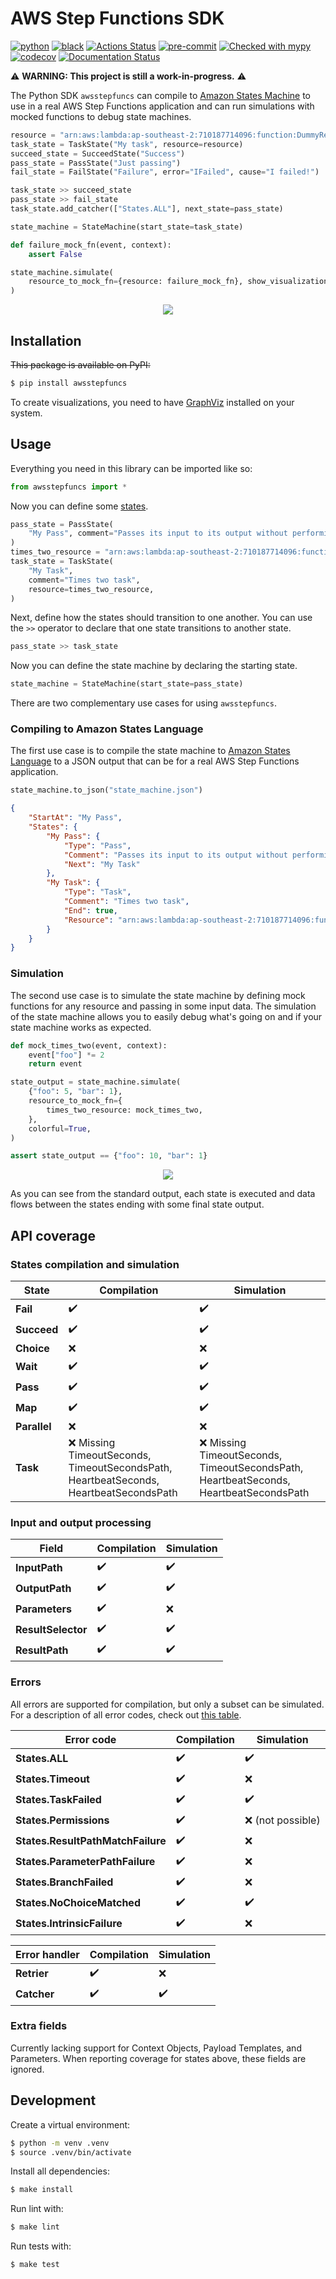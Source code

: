 # AWS Step Functions SDK

[![python](https://img.shields.io/static/v1?label=python&message=3.8%2B&color=informational&logo=python&logoColor=white)](https://github.com/suzil/awsstepfuncs/releases/latest)
[![black](https://img.shields.io/badge/code%20style-black-000000.svg)](https://github.com/python/black)
[![Actions Status](https://github.com/suzil/awsstepfuncs/workflows/GH/badge.svg)](https://github.com/suzil/awsstepfuncs/actions)
[![pre-commit](https://img.shields.io/badge/pre--commit-enabled-brightgreen?logo=pre-commit&logoColor=white)](https://github.com/pre-commit/pre-commit)
[![Checked with mypy](http://www.mypy-lang.org/static/mypy_badge.svg)](http://mypy-lang.org/)
[![codecov](https://codecov.io/gh/suzil/awsstepfuncs/branch/master/graph/badge.svg?token=PF990VH0YU)](https://codecov.io/gh/suzil/awsstepfuncs)
[![Documentation Status](https://readthedocs.org/projects/awsstepfuncs/badge/?version=latest)](https://awsstepfuncs.readthedocs.io/en/latest/?badge=latest)

⚠️ **WARNING: This project is still a work-in-progress.** ⚠️

The Python SDK `awsstepfuncs` can compile to [Amazon States Machine](https://states-language.net/) to use in a real AWS Step Functions application and can run simulations with mocked functions to debug state machines.

```py
resource = "arn:aws:lambda:ap-southeast-2:710187714096:function:DummyResource"
task_state = TaskState("My task", resource=resource)
succeed_state = SucceedState("Success")
pass_state = PassState("Just passing")
fail_state = FailState("Failure", error="IFailed", cause="I failed!")

task_state >> succeed_state
pass_state >> fail_state
task_state.add_catcher(["States.ALL"], next_state=pass_state)

state_machine = StateMachine(start_state=task_state)

def failure_mock_fn(event, context):
    assert False

state_machine.simulate(
    resource_to_mock_fn={resource: failure_mock_fn}, show_visualization=True
)
```

<p align="center">
  <img src="assets/state_machine.gif">
</p>


## Installation

~~This package is available on PyPI:~~

```sh
$ pip install awsstepfuncs
```

To create visualizations, you need to have [GraphViz](https://graphviz.org/) installed on your system.


## Usage

Everything you need in this library can be imported like so:

```py
from awsstepfuncs import *
```

Now you can define some [states](https://states-language.net/#states-fieldshttps://docs.aws.amazon.com/step-functions/latest/dg/concepts-states.html).

```py
pass_state = PassState(
    "My Pass", comment="Passes its input to its output without performing work"
)
times_two_resource = "arn:aws:lambda:ap-southeast-2:710187714096:function:TimesTwo"
task_state = TaskState(
    "My Task",
    comment="Times two task",
    resource=times_two_resource,
)
```

Next, define how the states should transition to one another. You can use the `>>` operator to declare that one state transitions to another state.

```py
pass_state >> task_state
```

Now you can define the state machine by declaring the starting state.

```py
state_machine = StateMachine(start_state=pass_state)
```

There are two complementary use cases for using `awsstepfuncs`.


### Compiling to Amazon States Language

The first use case is to compile the state machine to [Amazon States Language](https://docs.aws.amazon.com/step-functions/latest/dg/concepts-amazon-states-language.html) to a JSON output that can be for a real AWS Step Functions application.

```py
state_machine.to_json("state_machine.json")
```

```json
{
    "StartAt": "My Pass",
    "States": {
        "My Pass": {
            "Type": "Pass",
            "Comment": "Passes its input to its output without performing work",
            "Next": "My Task"
        },
        "My Task": {
            "Type": "Task",
            "Comment": "Times two task",
            "End": true,
            "Resource": "arn:aws:lambda:ap-southeast-2:710187714096:function:TimesTwo"
        }
    }
}
```


### Simulation

The second use case is to simulate the state machine by defining mock functions for any resource and passing in some input data. The simulation of the state machine allows you to easily debug what's going on and if your state machine works as expected.

```py
def mock_times_two(event, context):
    event["foo"] *= 2
    return event

state_output = state_machine.simulate(
    {"foo": 5, "bar": 1},
    resource_to_mock_fn={
        times_two_resource: mock_times_two,
    },
    colorful=True,
)

assert state_output == {"foo": 10, "bar": 1}
```

<p align="center">
  <img src="assets/colorful_stdout.png">
</p>

As you can see from the standard output, each state is executed and data flows between the states ending with some final state output.


## API coverage


### States compilation and simulation

| State        | Compilation                                                                          | Simulation                                                                           |
| ------------ | ------------------------------------------------------------------------------------ | ------------------------------------------------------------------------------------ |
| **Fail**     | ✔️                                                                                    | ✔️                                                                                    |
| **Succeed**  | ✔️                                                                                    | ✔️                                                                                    |
| **Choice**   | ❌                                                                                    | ❌                                                                                    |
| **Wait**     | ✔️                                                                                    | ✔️                                                                                    |
| **Pass**     | ✔️                                                                                    | ✔️                                                                                    |
| **Map**      | ✔️                                                                                    | ✔️                                                                                    |
| **Parallel** | ❌                                                                                    | ❌                                                                                    |
| **Task**     | ❌ Missing TimeoutSeconds, TimeoutSecondsPath, HeartbeatSeconds, HeartbeatSecondsPath | ❌ Missing TimeoutSeconds, TimeoutSecondsPath, HeartbeatSeconds, HeartbeatSecondsPath |


### Input and output processing

| Field              | Compilation | Simulation |
| ------------------ | ----------- | ---------- |
| **InputPath**      | ✔️           | ✔️          |
| **OutputPath**     | ✔️           | ✔️          |
| **Parameters**     | ✔️           | ❌          |
| **ResultSelector** | ✔️           | ✔️          |
| **ResultPath**     | ✔️           | ✔️          |


### Errors

All errors are supported for compilation, but only a subset can be simulated. For a description of all error codes, check out [this table](https://states-language.net/spec.html#appendix-a).

| Error code                        | Compilation | Simulation       |
| --------------------------------- | ----------- | ---------------- |
| **States.ALL**                    | ✔️           | ✔️                |
| **States.Timeout**                | ✔️           | ❌                |
| **States.TaskFailed**             | ✔️           | ✔️                |
| **States.Permissions**            | ✔️           | ❌ (not possible) |
| **States.ResultPathMatchFailure** | ✔️           | ❌                |
| **States.ParameterPathFailure**   | ✔️           | ❌                |
| **States.BranchFailed**           | ✔️           | ❌                |
| **States.NoChoiceMatched**        | ✔️           | ✔️                |
| **States.IntrinsicFailure**       | ✔️           | ❌                |


| Error handler | Compilation | Simulation |
| ------------- | ----------- | ---------- |
| **Retrier**   | ✔️           | ❌          |
| **Catcher**   | ✔️           | ✔️          |

### Extra fields

Currently lacking support for Context Objects, Payload Templates, and Parameters. When reporting coverage for states above, these fields are ignored.


## Development

Create a virtual environment:

```sh
$ python -m venv .venv
$ source .venv/bin/activate
```

Install all dependencies:

```sh
$ make install
```

Run lint with:

```sh
$ make lint
```

Run tests with:

```sh
$ make test
```
